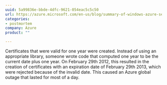 ```yaml
---
uuid: 5a99836e-bbde-4dfc-9621-054eac5c5c50
url: https://azure.microsoft.com/en-us/blog/summary-of-windows-azure-service-disruption-on-feb-29th-2012/
categories:
- postmortem
company: Azure
product: ""

---
```


Certificates that were valid for one year were created. Instead of using an appropriate library, someone wrote code that computed one year to be the current date plus one year. On February 29th 2012, this resulted in the creation of certificates with an expiration date of February 29th 2013, which were rejected because of the invalid date. This caused an Azure global outage that lasted for most of a day.
